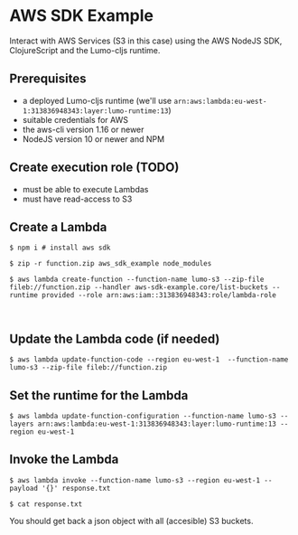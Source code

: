 # AWS SDK Example
Interact with AWS Services (S3 in this case) using the AWS NodeJS SDK, ClojureScript and
the Lumo-cljs runtime.

## Prerequisites
- a deployed Lumo-cljs runtime (we'll use `arn:aws:lambda:eu-west-1:313836948343:layer:lumo-runtime:13`)
- suitable credentials for AWS
- the aws-cli version 1.16 or newer
- NodeJS version 10 or newer and NPM

## Create execution role (TODO)
- must be able to execute Lambdas
- must have read-access to S3

## Create a Lambda
```
$ npm i # install aws sdk

$ zip -r function.zip aws_sdk_example node_modules

$ aws lambda create-function --function-name lumo-s3 --zip-file fileb://function.zip --handler aws-sdk-example.core/list-buckets --runtime provided --role arn:aws:iam::313836948343:role/lambda-role



```

## Update the Lambda code (if needed)

```
$ aws lambda update-function-code --region eu-west-1  --function-name lumo-s3 --zip-file fileb://function.zip
```

## Set the runtime for the Lambda

```
$ aws lambda update-function-configuration --function-name lumo-s3 --layers arn:aws:lambda:eu-west-1:313836948343:layer:lumo-runtime:13 --region eu-west-1
```

## Invoke the Lambda

```
$ aws lambda invoke --function-name lumo-s3 --region eu-west-1 --payload '{}' response.txt 

$ cat response.txt
```

You should get back a json object with all (accesible) S3 buckets.